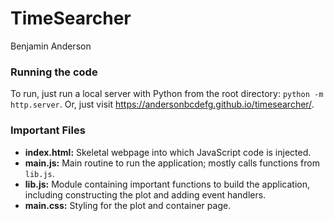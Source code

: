# TimeSearcher
Benjamin Anderson

### Running the code
To run, just run a local server with Python from the root directory: `python -m http.server`. Or, just visit https://andersonbcdefg.github.io/timesearcher/.

### Important Files
* __index.html:__ Skeletal webpage into which JavaScript code is injected.
* __main.js:__ Main routine to run the application; mostly calls functions from `lib.js`.
* __lib.js:__ Module containing important functions to build the application, including constructing the plot and adding event handlers.
* __main.css:__ Styling for the plot and container page.

